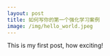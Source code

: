 ```yaml
---
layout: post
title: 如何写你的第一个强化学习案例
image: /img/hello_world.jpeg
---
```


This is my first post, how exciting!
